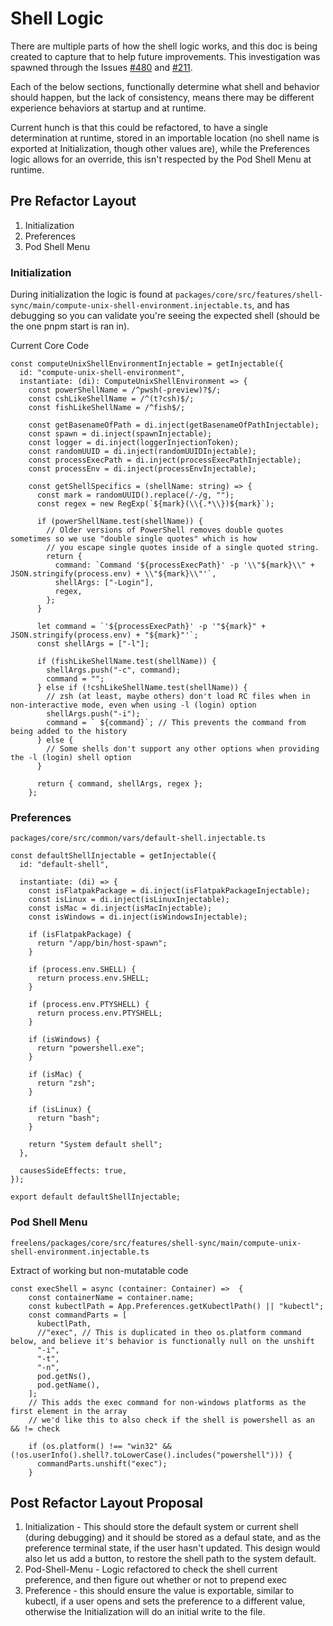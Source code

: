 # Shell Logic

There are multiple parts of how the shell logic works, and this doc is being created to capture that to help future improvements. This investigation was spawned through the Issues [#480](https://github.com/freelensapp/freelens/issues/480) and [#211](https://github.com/freelensapp/freelens/issues/211).

Each of the below sections, functionally determine what shell and behavior should happen, but the lack of consistency, means there may be different experience behaviors at startup and at runtime.

Current hunch is that this could be refactored, to have a single determination at runtime, stored in an importable location (no shell name is exported at Initialization, though other values are), while the Preferences logic allows for an override, this isn't respected by the Pod Shell Menu at runtime.

## Pre Refactor Layout

1. Initialization
2. Preferences
3. Pod Shell Menu

### Initialization

During initialization the logic is found at `packages/core/src/features/shell-sync/main/compute-unix-shell-environment.injectable.ts`, and has debugging so you can validate you're seeing the expected shell (should be the one pnpm start is ran in).

Current Core Code
```
const computeUnixShellEnvironmentInjectable = getInjectable({
  id: "compute-unix-shell-environment",
  instantiate: (di): ComputeUnixShellEnvironment => {
    const powerShellName = /^pwsh(-preview)?$/;
    const cshLikeShellName = /^(t?csh)$/;
    const fishLikeShellName = /^fish$/;

    const getBasenameOfPath = di.inject(getBasenameOfPathInjectable);
    const spawn = di.inject(spawnInjectable);
    const logger = di.inject(loggerInjectionToken);
    const randomUUID = di.inject(randomUUIDInjectable);
    const processExecPath = di.inject(processExecPathInjectable);
    const processEnv = di.inject(processEnvInjectable);

    const getShellSpecifics = (shellName: string) => {
      const mark = randomUUID().replace(/-/g, "");
      const regex = new RegExp(`${mark}(\\{.*\\})${mark}`);

      if (powerShellName.test(shellName)) {
        // Older versions of PowerShell removes double quotes sometimes so we use "double single quotes" which is how
        // you escape single quotes inside of a single quoted string.
        return {
          command: `Command '${processExecPath}' -p '\\"${mark}\\" + JSON.stringify(process.env) + \\"${mark}\\"'`,
          shellArgs: ["-Login"],
          regex,
        };
      }

      let command = `'${processExecPath}' -p '"${mark}" + JSON.stringify(process.env) + "${mark}"'`;
      const shellArgs = ["-l"];

      if (fishLikeShellName.test(shellName)) {
        shellArgs.push("-c", command);
        command = "";
      } else if (!cshLikeShellName.test(shellName)) {
        // zsh (at least, maybe others) don't load RC files when in non-interactive mode, even when using -l (login) option
        shellArgs.push("-i");
        command = ` ${command}`; // This prevents the command from being added to the history
      } else {
        // Some shells don't support any other options when providing the -l (login) shell option
      }

      return { command, shellArgs, regex };
    };
```

### Preferences

`packages/core/src/common/vars/default-shell.injectable.ts`

```
const defaultShellInjectable = getInjectable({
  id: "default-shell",

  instantiate: (di) => {
    const isFlatpakPackage = di.inject(isFlatpakPackageInjectable);
    const isLinux = di.inject(isLinuxInjectable);
    const isMac = di.inject(isMacInjectable);
    const isWindows = di.inject(isWindowsInjectable);

    if (isFlatpakPackage) {
      return "/app/bin/host-spawn";
    }

    if (process.env.SHELL) {
      return process.env.SHELL;
    }

    if (process.env.PTYSHELL) {
      return process.env.PTYSHELL;
    }

    if (isWindows) {
      return "powershell.exe";
    }

    if (isMac) {
      return "zsh";
    }

    if (isLinux) {
      return "bash";
    }

    return "System default shell";
  },

  causesSideEffects: true,
});

export default defaultShellInjectable;

```

### Pod Shell Menu

`freelens/packages/core/src/features/shell-sync/main/compute-unix-shell-environment.injectable.ts`

Extract of working but non-mutatable code

```
const execShell = async (container: Container) =>  {
    const containerName = container.name;
    const kubectlPath = App.Preferences.getKubectlPath() || "kubectl";
    const commandParts = [
      kubectlPath,
      //"exec", // This is duplicated in theo os.platform command below, and believe it's behavior is functionally null on the unshift
      "-i",
      "-t",
      "-n",
      pod.getNs(),
      pod.getName(),
    ];
    // This adds the exec command for non-windows platforms as the first element in the array
    // we'd like this to also check if the shell is powershell as an && != check
    
    if (os.platform() !== "win32" && (!os.userInfo().shell?.toLowerCase().includes("powershell"))) {
      commandParts.unshift("exec");
    }
```

## Post Refactor Layout Proposal

1. Initialization - This should store the default system or current shell (during debugging) and it should be stored as a defaul state, and as the preference terminal state, if the user hasn't updated. This design would also let us add a button, to restore the shell path to the system default.
2. Pod-Shell-Menu - Logic refactored to check the shell current preference, and then figure out whether or not to prepend exec
3. Preference - this should ensure the value is exportable, similar to kubectl, if a user opens and sets the preference to a different value, otherwise the Initialization will do an initial write to the file.